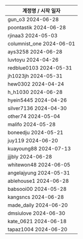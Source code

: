 | 계정명 / 시작 일자|
|--------|
| gun_o3 2024-06-28 |
| poontastik 2024-06-28 |
| rjinaa3 2024-05-03 |
| columnist_one 2024-06-01 |
| ays3258 2024-06-28 |
| luvtoyu 2024-04-26 |
| redblue0103 2024-05-31 |
| jh1023jh 2024-05-31 |
| hew0302 2024-04-24 |
| h_h1030 2024-06-28 |
| hyein5445 2024-04-26 |
| silver7136 2024-04-30 |
| other74 2024-05-04 |
| malifo 2024-05-28 |
| boneedju  2024-05-21 |
| juy119  2024-06-20 |
| kuayoung88  2024-07-13 |
| jjjbly  2024-06-28 |
| whitewon48  2024-06-05 |
| angelajyung  2024-05-31 |
| ablehouse1  2024-06-28 |
| babsooi00  2024-05-28 |
| kangsncs  2024-06-28 |
| made_daily  2024-06-20 |
| dmsiulove  2024-06-30 |
| kate_0621  2024-06-18 |
| tapaz1004  2024-06-20 |
